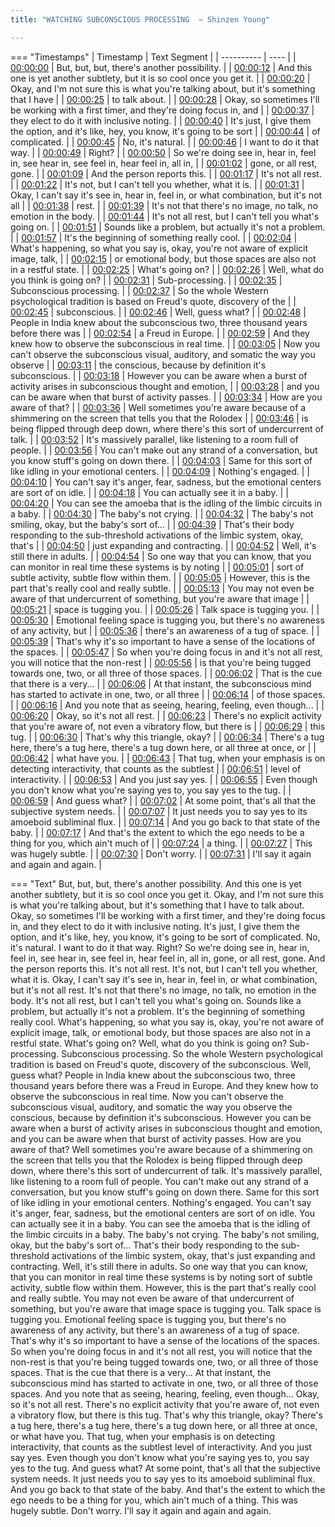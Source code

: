 ```yaml
---
title: "WATCHING SUBCONSCIOUS PROCESSING  ~ Shinzen Young"

---
```

=== "Timestamps"
    | Timestamp | Text Segment |
    | ---------- | ----  |
    | [00:00:00](https://www.youtube.com/watch?v=wcWUfIhToDw&t=0) |  But, but, but, there's another possibility. |
    | [00:00:12](https://www.youtube.com/watch?v=wcWUfIhToDw&t=12) |  And this one is yet another subtlety, but it is so cool once you get it. |
    | [00:00:20](https://www.youtube.com/watch?v=wcWUfIhToDw&t=20) |  Okay, and I'm not sure this is what you're talking about, but it's something that I have |
    | [00:00:25](https://www.youtube.com/watch?v=wcWUfIhToDw&t=25) |  to talk about. |
    | [00:00:28](https://www.youtube.com/watch?v=wcWUfIhToDw&t=28) |  Okay, so sometimes I'll be working with a first timer, and they're doing focus in, and |
    | [00:00:37](https://www.youtube.com/watch?v=wcWUfIhToDw&t=37) |  they elect to do it with inclusive noting. |
    | [00:00:40](https://www.youtube.com/watch?v=wcWUfIhToDw&t=40) |  It's just, I give them the option, and it's like, hey, you know, it's going to be sort |
    | [00:00:44](https://www.youtube.com/watch?v=wcWUfIhToDw&t=44) |  of complicated. |
    | [00:00:45](https://www.youtube.com/watch?v=wcWUfIhToDw&t=45) |  No, it's natural. |
    | [00:00:46](https://www.youtube.com/watch?v=wcWUfIhToDw&t=46) |  I want to do it that way. |
    | [00:00:49](https://www.youtube.com/watch?v=wcWUfIhToDw&t=49) |  Right? |
    | [00:00:50](https://www.youtube.com/watch?v=wcWUfIhToDw&t=50) |  So we're doing see in, hear in, feel in, see hear in, see feel in, hear feel in, all in, |
    | [00:01:02](https://www.youtube.com/watch?v=wcWUfIhToDw&t=62) |  gone, or all rest, gone. |
    | [00:01:09](https://www.youtube.com/watch?v=wcWUfIhToDw&t=69) |  And the person reports this. |
    | [00:01:17](https://www.youtube.com/watch?v=wcWUfIhToDw&t=77) |  It's not all rest. |
    | [00:01:22](https://www.youtube.com/watch?v=wcWUfIhToDw&t=82) |  It's not, but I can't tell you whether, what it is. |
    | [00:01:31](https://www.youtube.com/watch?v=wcWUfIhToDw&t=91) |  Okay, I can't say it's see in, hear in, feel in, or what combination, but it's not all |
    | [00:01:38](https://www.youtube.com/watch?v=wcWUfIhToDw&t=98) |  rest. |
    | [00:01:39](https://www.youtube.com/watch?v=wcWUfIhToDw&t=99) |  It's not that there's no image, no talk, no emotion in the body. |
    | [00:01:44](https://www.youtube.com/watch?v=wcWUfIhToDw&t=104) |  It's not all rest, but I can't tell you what's going on. |
    | [00:01:51](https://www.youtube.com/watch?v=wcWUfIhToDw&t=111) |  Sounds like a problem, but actually it's not a problem. |
    | [00:01:57](https://www.youtube.com/watch?v=wcWUfIhToDw&t=117) |  It's the beginning of something really cool. |
    | [00:02:04](https://www.youtube.com/watch?v=wcWUfIhToDw&t=124) |  What's happening, so what you say is, okay, you're not aware of explicit image, talk, |
    | [00:02:15](https://www.youtube.com/watch?v=wcWUfIhToDw&t=135) |  or emotional body, but those spaces are also not in a restful state. |
    | [00:02:25](https://www.youtube.com/watch?v=wcWUfIhToDw&t=145) |  What's going on? |
    | [00:02:26](https://www.youtube.com/watch?v=wcWUfIhToDw&t=146) |  Well, what do you think is going on? |
    | [00:02:31](https://www.youtube.com/watch?v=wcWUfIhToDw&t=151) |  Sub-processing. |
    | [00:02:35](https://www.youtube.com/watch?v=wcWUfIhToDw&t=155) |  Subconscious processing. |
    | [00:02:37](https://www.youtube.com/watch?v=wcWUfIhToDw&t=157) |  So the whole Western psychological tradition is based on Freud's quote, discovery of the |
    | [00:02:45](https://www.youtube.com/watch?v=wcWUfIhToDw&t=165) |  subconscious. |
    | [00:02:46](https://www.youtube.com/watch?v=wcWUfIhToDw&t=166) |  Well, guess what? |
    | [00:02:48](https://www.youtube.com/watch?v=wcWUfIhToDw&t=168) |  People in India knew about the subconscious two, three thousand years before there was |
    | [00:02:54](https://www.youtube.com/watch?v=wcWUfIhToDw&t=174) |  a Freud in Europe. |
    | [00:02:59](https://www.youtube.com/watch?v=wcWUfIhToDw&t=179) |  And they knew how to observe the subconscious in real time. |
    | [00:03:05](https://www.youtube.com/watch?v=wcWUfIhToDw&t=185) |  Now you can't observe the subconscious visual, auditory, and somatic the way you observe |
    | [00:03:11](https://www.youtube.com/watch?v=wcWUfIhToDw&t=191) |  the conscious, because by definition it's subconscious. |
    | [00:03:18](https://www.youtube.com/watch?v=wcWUfIhToDw&t=198) |  However you can be aware when a burst of activity arises in subconscious thought and emotion, |
    | [00:03:28](https://www.youtube.com/watch?v=wcWUfIhToDw&t=208) |  and you can be aware when that burst of activity passes. |
    | [00:03:34](https://www.youtube.com/watch?v=wcWUfIhToDw&t=214) |  How are you aware of that? |
    | [00:03:36](https://www.youtube.com/watch?v=wcWUfIhToDw&t=216) |  Well sometimes you're aware because of a shimmering on the screen that tells you that the Rolodex |
    | [00:03:46](https://www.youtube.com/watch?v=wcWUfIhToDw&t=226) |  is being flipped through deep down, where there's this sort of undercurrent of talk. |
    | [00:03:52](https://www.youtube.com/watch?v=wcWUfIhToDw&t=232) |  It's massively parallel, like listening to a room full of people. |
    | [00:03:56](https://www.youtube.com/watch?v=wcWUfIhToDw&t=236) |  You can't make out any strand of a conversation, but you know stuff's going on down there. |
    | [00:04:03](https://www.youtube.com/watch?v=wcWUfIhToDw&t=243) |  Same for this sort of like idling in your emotional centers. |
    | [00:04:09](https://www.youtube.com/watch?v=wcWUfIhToDw&t=249) |  Nothing's engaged. |
    | [00:04:10](https://www.youtube.com/watch?v=wcWUfIhToDw&t=250) |  You can't say it's anger, fear, sadness, but the emotional centers are sort of on idle. |
    | [00:04:18](https://www.youtube.com/watch?v=wcWUfIhToDw&t=258) |  You can actually see it in a baby. |
    | [00:04:20](https://www.youtube.com/watch?v=wcWUfIhToDw&t=260) |  You can see the amoeba that is the idling of the limbic circuits in a baby. |
    | [00:04:30](https://www.youtube.com/watch?v=wcWUfIhToDw&t=270) |  The baby's not crying. |
    | [00:04:32](https://www.youtube.com/watch?v=wcWUfIhToDw&t=272) |  The baby's not smiling, okay, but the baby's sort of... |
    | [00:04:39](https://www.youtube.com/watch?v=wcWUfIhToDw&t=279) |  That's their body responding to the sub-threshold activations of the limbic system, okay, that's |
    | [00:04:50](https://www.youtube.com/watch?v=wcWUfIhToDw&t=290) |  just expanding and contracting. |
    | [00:04:52](https://www.youtube.com/watch?v=wcWUfIhToDw&t=292) |  Well, it's still there in adults. |
    | [00:04:54](https://www.youtube.com/watch?v=wcWUfIhToDw&t=294) |  So one way that you can know, that you can monitor in real time these systems is by noting |
    | [00:05:01](https://www.youtube.com/watch?v=wcWUfIhToDw&t=301) |  sort of subtle activity, subtle flow within them. |
    | [00:05:05](https://www.youtube.com/watch?v=wcWUfIhToDw&t=305) |  However, this is the part that's really cool and really subtle. |
    | [00:05:13](https://www.youtube.com/watch?v=wcWUfIhToDw&t=313) |  You may not even be aware of that undercurrent of something, but you're aware that image |
    | [00:05:21](https://www.youtube.com/watch?v=wcWUfIhToDw&t=321) |  space is tugging you. |
    | [00:05:26](https://www.youtube.com/watch?v=wcWUfIhToDw&t=326) |  Talk space is tugging you. |
    | [00:05:30](https://www.youtube.com/watch?v=wcWUfIhToDw&t=330) |  Emotional feeling space is tugging you, but there's no awareness of any activity, but |
    | [00:05:36](https://www.youtube.com/watch?v=wcWUfIhToDw&t=336) |  there's an awareness of a tug of space. |
    | [00:05:39](https://www.youtube.com/watch?v=wcWUfIhToDw&t=339) |  That's why it's so important to have a sense of the locations of the spaces. |
    | [00:05:47](https://www.youtube.com/watch?v=wcWUfIhToDw&t=347) |  So when you're doing focus in and it's not all rest, you will notice that the non-rest |
    | [00:05:56](https://www.youtube.com/watch?v=wcWUfIhToDw&t=356) |  is that you're being tugged towards one, two, or all three of those spaces. |
    | [00:06:02](https://www.youtube.com/watch?v=wcWUfIhToDw&t=362) |  That is the cue that there is a very... |
    | [00:06:06](https://www.youtube.com/watch?v=wcWUfIhToDw&t=366) |  At that instant, the subconscious mind has started to activate in one, two, or all three |
    | [00:06:14](https://www.youtube.com/watch?v=wcWUfIhToDw&t=374) |  of those spaces. |
    | [00:06:16](https://www.youtube.com/watch?v=wcWUfIhToDw&t=376) |  And you note that as seeing, hearing, feeling, even though... |
    | [00:06:20](https://www.youtube.com/watch?v=wcWUfIhToDw&t=380) |  Okay, so it's not all rest. |
    | [00:06:23](https://www.youtube.com/watch?v=wcWUfIhToDw&t=383) |  There's no explicit activity that you're aware of, not even a vibratory flow, but there is |
    | [00:06:29](https://www.youtube.com/watch?v=wcWUfIhToDw&t=389) |  this tug. |
    | [00:06:30](https://www.youtube.com/watch?v=wcWUfIhToDw&t=390) |  That's why this triangle, okay? |
    | [00:06:34](https://www.youtube.com/watch?v=wcWUfIhToDw&t=394) |  There's a tug here, there's a tug here, there's a tug down here, or all three at once, or |
    | [00:06:42](https://www.youtube.com/watch?v=wcWUfIhToDw&t=402) |  what have you. |
    | [00:06:43](https://www.youtube.com/watch?v=wcWUfIhToDw&t=403) |  That tug, when your emphasis is on detecting interactivity, that counts as the subtlest |
    | [00:06:51](https://www.youtube.com/watch?v=wcWUfIhToDw&t=411) |  level of interactivity. |
    | [00:06:53](https://www.youtube.com/watch?v=wcWUfIhToDw&t=413) |  And you just say yes. |
    | [00:06:55](https://www.youtube.com/watch?v=wcWUfIhToDw&t=415) |  Even though you don't know what you're saying yes to, you say yes to the tug. |
    | [00:06:59](https://www.youtube.com/watch?v=wcWUfIhToDw&t=419) |  And guess what? |
    | [00:07:02](https://www.youtube.com/watch?v=wcWUfIhToDw&t=422) |  At some point, that's all that the subjective system needs. |
    | [00:07:07](https://www.youtube.com/watch?v=wcWUfIhToDw&t=427) |  It just needs you to say yes to its amoeboid subliminal flux. |
    | [00:07:14](https://www.youtube.com/watch?v=wcWUfIhToDw&t=434) |  And you go back to that state of the baby. |
    | [00:07:17](https://www.youtube.com/watch?v=wcWUfIhToDw&t=437) |  And that's the extent to which the ego needs to be a thing for you, which ain't much of |
    | [00:07:24](https://www.youtube.com/watch?v=wcWUfIhToDw&t=444) |  a thing. |
    | [00:07:27](https://www.youtube.com/watch?v=wcWUfIhToDw&t=447) |  This was hugely subtle. |
    | [00:07:30](https://www.youtube.com/watch?v=wcWUfIhToDw&t=450) |  Don't worry. |
    | [00:07:31](https://www.youtube.com/watch?v=wcWUfIhToDw&t=451) |  I'll say it again and again and again. |

=== "Text"
     But, but, but, there's another possibility. And this one is yet another subtlety, but it is so cool once you get it. Okay, and I'm not sure this is what you're talking about, but it's something that I have to talk about. Okay, so sometimes I'll be working with a first timer, and they're doing focus in, and they elect to do it with inclusive noting. It's just, I give them the option, and it's like, hey, you know, it's going to be sort of complicated. No, it's natural. I want to do it that way. Right? So we're doing see in, hear in, feel in, see hear in, see feel in, hear feel in, all in, gone, or all rest, gone. And the person reports this. It's not all rest. It's not, but I can't tell you whether, what it is. Okay, I can't say it's see in, hear in, feel in, or what combination, but it's not all rest. It's not that there's no image, no talk, no emotion in the body. It's not all rest, but I can't tell you what's going on. Sounds like a problem, but actually it's not a problem. It's the beginning of something really cool. What's happening, so what you say is, okay, you're not aware of explicit image, talk, or emotional body, but those spaces are also not in a restful state. What's going on? Well, what do you think is going on? Sub-processing. Subconscious processing. So the whole Western psychological tradition is based on Freud's quote, discovery of the subconscious. Well, guess what? People in India knew about the subconscious two, three thousand years before there was a Freud in Europe. And they knew how to observe the subconscious in real time. Now you can't observe the subconscious visual, auditory, and somatic the way you observe the conscious, because by definition it's subconscious. However you can be aware when a burst of activity arises in subconscious thought and emotion, and you can be aware when that burst of activity passes. How are you aware of that? Well sometimes you're aware because of a shimmering on the screen that tells you that the Rolodex is being flipped through deep down, where there's this sort of undercurrent of talk. It's massively parallel, like listening to a room full of people. You can't make out any strand of a conversation, but you know stuff's going on down there. Same for this sort of like idling in your emotional centers. Nothing's engaged. You can't say it's anger, fear, sadness, but the emotional centers are sort of on idle. You can actually see it in a baby. You can see the amoeba that is the idling of the limbic circuits in a baby. The baby's not crying. The baby's not smiling, okay, but the baby's sort of... That's their body responding to the sub-threshold activations of the limbic system, okay, that's just expanding and contracting. Well, it's still there in adults. So one way that you can know, that you can monitor in real time these systems is by noting sort of subtle activity, subtle flow within them. However, this is the part that's really cool and really subtle. You may not even be aware of that undercurrent of something, but you're aware that image space is tugging you. Talk space is tugging you. Emotional feeling space is tugging you, but there's no awareness of any activity, but there's an awareness of a tug of space. That's why it's so important to have a sense of the locations of the spaces. So when you're doing focus in and it's not all rest, you will notice that the non-rest is that you're being tugged towards one, two, or all three of those spaces. That is the cue that there is a very... At that instant, the subconscious mind has started to activate in one, two, or all three of those spaces. And you note that as seeing, hearing, feeling, even though... Okay, so it's not all rest. There's no explicit activity that you're aware of, not even a vibratory flow, but there is this tug. That's why this triangle, okay? There's a tug here, there's a tug here, there's a tug down here, or all three at once, or what have you. That tug, when your emphasis is on detecting interactivity, that counts as the subtlest level of interactivity. And you just say yes. Even though you don't know what you're saying yes to, you say yes to the tug. And guess what? At some point, that's all that the subjective system needs. It just needs you to say yes to its amoeboid subliminal flux. And you go back to that state of the baby. And that's the extent to which the ego needs to be a thing for you, which ain't much of a thing. This was hugely subtle. Don't worry. I'll say it again and again and again.
